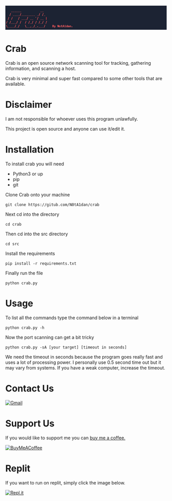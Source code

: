 ![Screenshot](/logo/CrabLogo.png)
# Crab

Crab is an open source network scanning tool for tracking, gathering information, and scanning a host.

Crab is very minimal and super fast compared to some other tools that are available.


# Disclaimer

I am not responsible for whoever uses this program unlawfully. 

This project is open source and anyone can use it/edit it.

# Installation

To install crab you will need 

- Python3 or up
- pip
- git

Clone Crab onto your machine

```
git clone https://gitub.com/N0tA1dan/crab
```
Next cd into the directory

```
cd crab
```
Then cd into the src directory

```
cd src
```
Install the requirements

```
pip install -r requirements.txt
```
Finally run the file

```
python crab.py
```

# Usage

To list all the commands type the command below in a terminal

```
python crab.py -h
```

Now the port scanning can get a bit tricky

```
python crab.py -sA [your target] [timeout in seconds]
```
We need the timeout in seconds because the program goes really fast and uses a lot of processing power. 
I personally use 0.5 second time out but it may vary from systems. 
If you have a weak computer, increase the timeout.

# Contact Us

[![Gmail](https://img.shields.io/badge/Gmail-D14836?style=for-the-badge&logo=gmail&logoColor=white)](https://mail.google.com/mail/u/0/?fs=1&to=notaidan420@gmail.com&tf=cm)


# Support Us 

If you would like to support me you can [buy me a coffee.](https://www.buymeacoffee.com/notaidan)

[![BuyMeACoffee](https://img.shields.io/badge/Buy%20Me%20a%20Coffee-ffdd00?style=for-the-badge&logo=buy-me-a-coffee&logoColor=black)](https://www.buymeacoffee.com/NotAidan)


# Replit

If you want to run on replit, simply click the image below.

[![Repl.it](https://img.shields.io/badge/Repl.it-%230D101E.svg?style=for-the-badge&logo=replit&logoColor=white)](https://replit.com/@N0tA1dan/crab#main.py)

